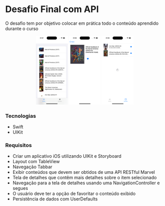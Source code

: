 # Desafio Final com API

 O desafio tem por objetivo colocar em prática todo o conteúdo aprendido durante o curso

 <p align="center">
    <img width="20%" src="https://github.com/giseletoledo/ComicsApp/blob/main/%20ComicApp_iPhone_15_Pro_tabbar.png" alt="Tela listando comics">
    <img width="20%" src="https://github.com/giseletoledo/ComicsApp/blob/main/ComicApp_iPhone_15_Pro_detail.png" alt="Tela detalhes do comics">
    <img width="20%" src="https://github.com/giseletoledo/ComicsApp/blob/main/ComicApp_carregando_iPhone_15_Pro.png" alt="Tela carregando favoritos">
</p>
 
 ### Tecnologias 
 - Swift
 - UIKit
 
 ### Requisitos
 
 - Criar um aplicativo iOS utilizando UIKit e Storyboard
 - Layout com TableView
 - Navegação Tabbar
 - Exibir conteúdos que devem ser obtidos de uma API RESTful Marvel
 - Tela de detalhes que contêm mais detalhes sobre o item selecionado
 - Navegação para a tela de detalhes usando uma NavigationController e segues
 - O usuário deve ter a opção de favoritar o conteúdo exibido
 - Persistência de dados com UserDefaults

  
